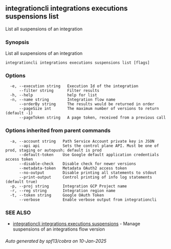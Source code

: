 ## integrationcli integrations executions suspensions list

List all suspensions of an integration

### Synopsis

List all suspensions of an integration

```
integrationcli integrations executions suspensions list [flags]
```

### Options

```
  -e, --execution string   Execution Id of the integration
      --filter string      Filter results
  -h, --help               help for list
  -n, --name string        Integration flow name
      --orderBy string     The results would be returned in order
      --pageSize int       The maximum number of versions to return (default -1)
      --pageToken string   A page token, received from a previous call
```

### Options inherited from parent commands

```
  -a, --account string   Path Service Account private key in JSON
      --api api          Sets the control plane API. Must be one of prod, staging or autopush; default is prod
      --default-token    Use Google default application credentials access token
      --disable-check    Disable check for newer versions
      --metadata-token   Metadata OAuth2 access token
      --no-output        Disable printing all statements to stdout
      --print-output     Control printing of info log statements (default true)
  -p, --proj string      Integration GCP Project name
  -r, --reg string       Integration region name
  -t, --token string     Google OAuth Token
      --verbose          Enable verbose output from integrationcli
```

### SEE ALSO

* [integrationcli integrations executions suspensions](integrationcli_integrations_executions_suspensions.md)	 - Manage suspensions of an integrations flow version

###### Auto generated by spf13/cobra on 10-Jan-2025
